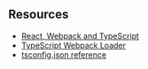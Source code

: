 ## Resources

 - [React, Webpack and TypeScript](https://www.typescriptlang.org/docs/handbook/react-&-webpack.html)
 - [TypeScript Webpack Loader](https://github.com/TypeStrong/ts-loader)
 - [tsconfig.json reference](https://www.typescriptlang.org/docs/handbook/tsconfig-json.html)